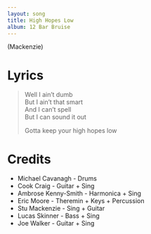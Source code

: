 ```yaml
---
layout: song
title: High Hopes Low
album: 12 Bar Bruise
---
```


(Mackenzie)

# Lyrics

> Well I ain’t dumb   
> But I ain’t that smart   
> And I can’t spell   
> But I can sound it out   
>    
> Gotta keep your high hopes low   

# Credits

* Michael Cavanagh - Drums  
* Cook Craig - Guitar + Sing  
* Ambrose Kenny-Smith - Harmonica + Sing  
* Eric Moore - Theremin + Keys + Percussion  
* Stu Mackenzie - Sing + Guitar  
* Lucas Skinner - Bass + Sing  
* Joe Walker - Guitar + Sing  
